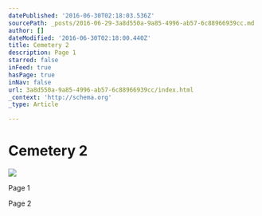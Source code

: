 ```yaml
---
datePublished: '2016-06-30T02:18:03.536Z'
sourcePath: _posts/2016-06-29-3a8d550a-9a85-4996-ab57-6c88966939cc.md
author: []
dateModified: '2016-06-30T02:18:00.440Z'
title: Cemetery 2
description: Page 1
starred: false
inFeed: true
hasPage: true
inNav: false
url: 3a8d550a-9a85-4996-ab57-6c88966939cc/index.html
_context: 'http://schema.org'
_type: Article

---
```

# Cemetery 2
![](https://the-grid-user-content.s3-us-west-2.amazonaws.com/944c8787-cfd6-4ee1-a510-cc215fc76ff4.png)

Page 1

Page 2